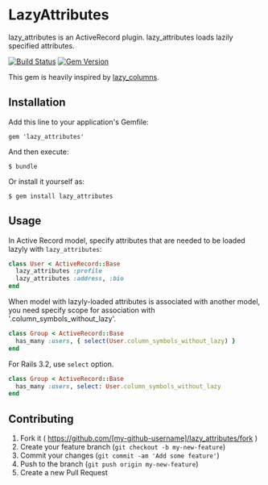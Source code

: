 # LazyAttributes

lazy_attributes is an ActiveRecord plugin. lazy_attributes loads lazily
specified attributes.

[![Build
Status](https://travis-ci.org/eitoball/lazy_attributes.svg?branch=master)](https://travis-ci.org/eitoball/lazy_attributes) [![Gem Version](https://badge.fury.io/rb/lazy_attributes.svg)](http://badge.fury.io/rb/lazy_attributes)

This gem is heavily inspired by
[lazy_columns](https://github.com/jorgemanrubia/lazy_columns).

## Installation

Add this line to your application's Gemfile:

    gem 'lazy_attributes'

And then execute:

    $ bundle

Or install it yourself as:

    $ gem install lazy_attributes

## Usage

In Active Record model, specify attributes that are needed to be loaded
lazyly with `lazy_attributes`:

```ruby
class User < ActiveRecord::Base
  lazy_attributes :profile
  lazy_attributes :address, :bio
end
```

When model with lazyly-loaded attributes is associated with another
model, you need specify scope for association with
'.column_symbols_without_lazy'.

```ruby
class Group < ActiveRecord::Base
  has_many :users, { select(User.column_symbols_without_lazy) }
end
```

For Rails 3.2, use `select` option.

```ruby
class Group < ActiveRecord::Base
  has_many :users, select: User.column_symbols_without_lazy
end
```

## Contributing

1. Fork it ( https://github.com/[my-github-username]/lazy_attributes/fork )
2. Create your feature branch (`git checkout -b my-new-feature`)
3. Commit your changes (`git commit -am 'Add some feature'`)
4. Push to the branch (`git push origin my-new-feature`)
5. Create a new Pull Request
